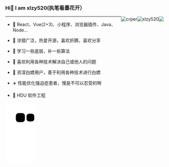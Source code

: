 ### Hi👋 I am xlzy520(执笔看墨花开）
<div>
    
<img align="right" height="160" src="https://github-readme-stats.vercel.app/api?username=xlzy520&show_icons=true&icon_color=fb7299&text_color=fb7299&bg_color=ffffff&hide_title=true" />

<img align="right" height="160" src="https://count.getloli.com/get/@xlzy520" alt="xlzy520" />
<p><img align="right" src="https://github-readme-streak-stats.herokuapp.com/?user=xlzy520&" alt="crper" /></p>

<div>
<!-- <img aligin="right" src="https://img.shields.io/badge/%E5%A5%B3%E5%84%BF%E5%B0%8F%E6%A9%98%E5%AD%90-9%E4%B8%AA%E6%9C%88%E5%95%A6-orange" /> -->
<!-- <img aligin="right" src="https://img.shields.io/badge/npm--downloads-15781-brightgreen" /> -->
<!--   <img aligin="right" src="https://img.shields.io/badge/Bilibili%20fans-256-%23fb7299" /> -->
<!--     <img aligin="right" src="https://img.shields.io/badge/%E5%B0%8F%E7%A8%8B%E5%BA%8F%E7%94%A8%E6%88%B7-1389-brightgreen" /> -->
</div>


---
- :orange_book:  React、Vue(2+3)、小程序、浏览器插件、Java、Node...
- :ram:  涉猎广泛，热爱开源，喜欢折腾，喜欢分享
- :hammer:  学习一些底层，补一些算法
- 🌄 喜欢利用各种技术解决自己或他人的问题
- 💸 资深白嫖用户，善于利用各种技术进行白嫖
- ✈️ 性能优化强迫症患者，慢是不可以忍受的啊
- 🏫 HDU 软件工程
  
  </div>


![](https://raw.githubusercontent.com/xlzy520/xlzy520/main/assets/github-contribution-grid-snake.svg)
